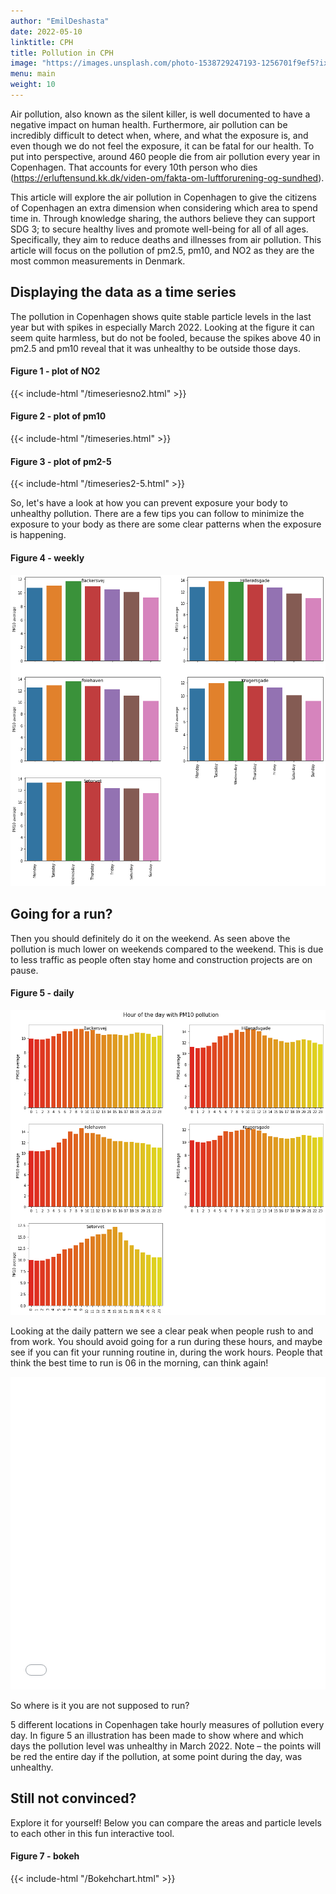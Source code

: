 ```yaml
---
author: "EmilDeshasta"
date: 2022-05-10
linktitle: CPH
title: Pollution in CPH
image: "https://images.unsplash.com/photo-1538729247193-1256701f9ef5?ixlib=rb-0.3.5&ixid=eyJhcHBfaWQiOjEyMDd9&s=ff548421755d700a1fdfeec098c32345&auto=format&fit=crop&w=1350&q=80"
menu: main
weight: 10
---
```


Air pollution, also known as the silent killer, is well documented to have a negative impact on human health. Furthermore, air pollution can be incredibly difficult to detect when, where, and what the exposure is, and even though we do not feel the exposure, it can be fatal for our health. To put into perspective, around 460 people die from air pollution every year in Copenhagen. That accounts for every 10th person who dies (https://erluftensund.kk.dk/viden-om/fakta-om-luftforurening-og-sundhed).

This article will explore the air pollution in Copenhagen to give the citizens of Copenhagen an extra dimension when considering which area to spend time in. Through knowledge sharing, the authors believe they can support SDG 3; to secure healthy lives and promote well-being for all of all ages. Specifically, they aim to reduce deaths and illnesses from air pollution. This article will focus on the pollution of pm2.5, pm10, and NO2 as they are the most common measurements in Denmark.
## Displaying the data as a time series

The pollution in Copenhagen shows quite stable particle levels in the last year but with spikes in especially March 2022. Looking at the figure it can seem quite harmless, but do not be fooled, because the spikes above 40 in pm2.5 and pm10 reveal that it was unhealthy to be outside those days.   

#### Figure 1 - plot of NO2
{{< include-html "/timeseriesno2.html" >}}
#### Figure 2 - plot of pm10
{{< include-html "/timeseries.html" >}}
#### Figure 3 - plot of pm2-5
{{< include-html "/timeseries2-5.html" >}}

So, let's have a look at how you can prevent exposure your body to unhealthy pollution. There are a few tips you can follow to minimize the exposure to your body as there are some clear patterns when the exposure is happening.
#### Figure 4 - weekly 

![Weekly](/MicrosoftTeams-image.png)


## Going for a run?

Then you should definitely do it on the weekend. As seen above the pollution is much lower on weekends compared to the weekend. This is due to less traffic as people often stay home and construction projects are on pause.
#### Figure 5 - daily

![Daily](daily.png)



Looking at the daily pattern we see a clear peak when people rush to and from work. You should avoid going for a run during these hours, and maybe see if you can fit your running routine in, during the work hours. People that think the best time to run is 06 in the morning, can think again!

<iframe src="/heatmap.html"
	sandbox="allow-same-origin allow-scripts"
	width="100%"
	height="500"
	scrolling="no"
	seamless="seamless"
	frameborder="0">
</iframe>

So where is it you are not supposed to run?

5 different locations in Copenhagen take hourly measures of pollution every day. In figure 5 an illustration has been made to show where and which days the pollution level was unhealthy in March 2022. Note – the points will be red the entire day if the pollution, at some point during the day, was unhealthy.


## Still not convinced?

Explore it for yourself! Below you can compare the areas and particle levels to each other in this fun interactive tool.
#### Figure 7 - bokeh
{{< include-html "/Bokehchart.html" >}} 


